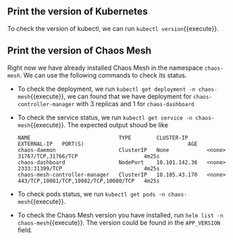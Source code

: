## Print the version of Kubernetes

To check the version of kubectl, we can run `kubectl version`{{execute}}.

## Print the version of Chaos Mesh

Right now we have already installed Chaos Mesh in the namespace `chaos-mesh`. We can use the following commands to check its status. 

- To check the deployment, we run `kubectl get deployment -n chaos-mesh`{{execute}}, we can found that we have deployment for `chaos-controller-manager` with 3 replicas and 1 for `chaos-dashboard`

- To check the service status, we run `kubectl get service -n chaos-mesh`{{execute}}. The expected output shoud be like 
    ```
    NAME                            TYPE        CLUSTER-IP      EXTERNAL-IP   PORT(S)                                 AGE
    chaos-daemon                    ClusterIP   None            <none>        31767/TCP,31766/TCP                     4m25s
    chaos-dashboard                 NodePort    10.101.142.36   <none>        2333:31399/TCP                          4m25s
    chaos-mesh-controller-manager   ClusterIP   10.105.43.170   <none>        443/TCP,10081/TCP,10082/TCP,10080/TCP   4m25s
    ```

- To check pods status, we run `kubectl get pods -n chaos-mesh`{{execute}}.

- To check the Chaos Mesh version you have installed, run `helm list -n chaos-mesh`{{execute}}. The version could be found in the `APP_VERSION` field.

